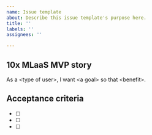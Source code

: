 ```yaml
---
name: Issue template
about: Describe this issue template's purpose here.
title: ''
labels: ''
assignees: ''

---
```


## 10x MLaaS MVP story 
As a \<type of user\>, I want \<a goal\> so that \<benefit\>. 
  
## Acceptance criteria
- [ ]
- [ ]
- [ ]
